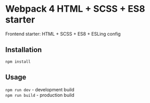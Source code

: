 # Webpack 4 HTML + SCSS + ES8 starter
Frontend starter: HTML + SCSS + ES8 + ESLing config

## Installation
```
npm install
```
## Usage
`npm run dev` - development build<br>
`npm run build` - production build
